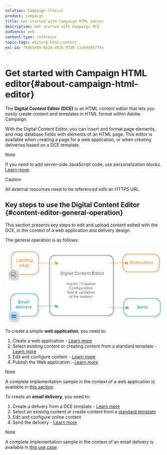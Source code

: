 ```yaml
---
solution: Campaign Classic
product: campaign
title: Get started with Campaign HTML editor
description: Get started with Campaign DCE
audience: web
content-type: reference
topic-tags: editing-html-content
exl-id: f5d65e89-6b18-482b-97d8-11ab94f6775e
---
```

# Get started with Campaign HTML editor{#about-campaign-html-editor}

The **Digital Content Editor (DCE)** is an HTML content editor that lets you easily create content and templates in HTML format within Adobe Campaign.

With the Digital Content Editor, you can insert and format page elements, and map database fields with elements of an HTML page. This editor is available when creating a page for a web application, or when creating deliveries based on a DCE template.

>[!NOTE]
>
>If you need to add server-side JavaScript code, use personalization blocks. [Learn more](../../delivery/using/personalization-blocks.md).

>[!CAUTION]
>
>All external resources need to be referenced with an HTTPS URL.

## Key steps to use the Digital Content Editor {#content-editor-general-operation}

This section presents key steps to edit and upload content edited with the DCE, in the context of a web application and delivery design.

The general operation is as follows: 

![](assets/dce_schema.png)

To create a simple **web application**, you need to:

1. Create a web application - [Learn more](../../web/using/creating-a-landing-page.md)
1. Select existing content or creating content from a standard template - [Learn more](../../web/using/template-management.md)
1. Edit and configure content - [Learn more](../../web/using/editing-content.md)
1. Publish the Web application - [Learn more](../../web/using/creating-a-landing-page.md#step-3---publishing-content)

>[!NOTE]
>
>A complete implementation sample in the context of a web application is available in  [this section](../../web/using/creating-a-landing-page.md).

To create an **email delivery**, you need to:

1. Create a delivery from a DCE template - [Learn more](../../web/using/use-case--creating-an-email-delivery.md)
1. Select an existing content or create content from a [standard template](../../web/using/template-management.md)
1. Edit and configure online content
1. Send the delivery - [Learn more](../../delivery/using/steps-about-delivery-creation-steps.md)

>[!NOTE]
>
>A complete implementation sample in the context of an email delivery is available in [this use case](../../web/using/use-case--creating-an-email-delivery.md).
